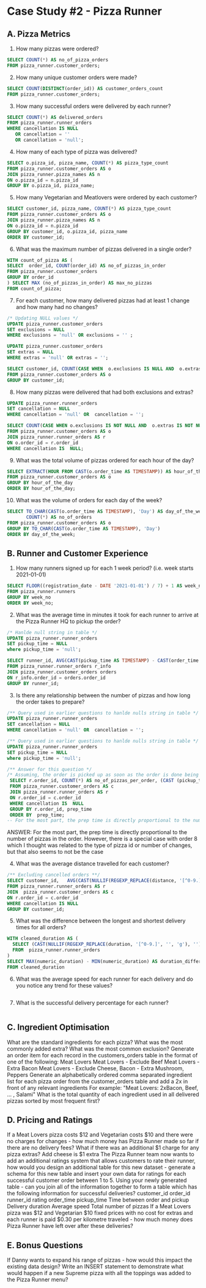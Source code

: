 # Case Study #2 - Pizza Runner
## A. Pizza Metrics
1. How many pizzas were ordered?
``` sql
SELECT COUNT(*) AS no_of_pizza_orders
FROM pizza_runner.customer_orders;
```
2. How many unique customer orders were made?
``` sql
SELECT COUNT(DISTINCT(order_id)) AS customer_orders_count
FROM pizza_runner.customer_orders;
``` 
3. How many successful orders were delivered by each runner?
``` sql
SELECT COUNT(*) AS delivered_orders
FROM pizza_runner.runner_orders
WHERE cancellation IS NULL 
   OR cancellation = '' 
   OR cancellation = 'null';
``` 
4. How many of each type of pizza was delivered?
``` sql
SELECT o.pizza_id, pizza_name, COUNT(*) AS pizza_type_count
FROM pizza_runner.customer_orders AS o
JOIN pizza_runner.pizza_names AS n
ON o.pizza_id = n.pizza_id
GROUP BY o.pizza_id, pizza_name;
```

5. How many Vegetarian and Meatlovers were ordered by each customer?
``` sql
SELECT customer_id, pizza_name, COUNT(*) AS pizza_type_count
FROM pizza_runner.customer_orders AS o
JOIN pizza_runner.pizza_names AS n
ON o.pizza_id = n.pizza_id
GROUP BY customer_id, o.pizza_id, pizza_name
ORDER BY customer_id;
```

6. What was the maximum number of pizzas delivered in a single order?
``` sql
WITH count_of_pizza AS (
SELECT  order_id, COUNT(order_id) AS no_of_pizzas_in_order
FROM pizza_runner.customer_orders
GROUP BY order_id
) SELECT MAX (no_of_pizzas_in_order) AS max_no_pizzas
FROM count_of_pizza;
```

7. For each customer, how many delivered pizzas had at least 1 change and how many had no changes?
``` sql
/* Updating NULL values */
UPDATE pizza_runner.customer_orders
SET exclusions = NULL
WHERE exclusions = 'null' OR exclusions = '' ;

UPDATE pizza_runner.customer_orders
SET extras = NULL
WHERE extras = 'null' OR extras = '';

SELECT customer_id, COUNT(CASE WHEN  o.exclusions IS NULL AND  o.extras IS NULL THEN 1 END) as no_changes, COUNT(CASE WHEN   o.exclusions IS NOT NULL OR  o.extras IS NOT NULL THEN 1 END) as at_least_one_change
FROM pizza_runner.customer_orders AS o
GROUP BY customer_id;

```

8. How many pizzas were delivered that had both exclusions and extras?
``` sql
UPDATE pizza_runner.runner_orders
SET cancellation = NULL
WHERE cancellation = 'null' OR  cancellation = '';

SELECT COUNT(CASE WHEN o.exclusions IS NOT NULL AND  o.extras IS NOT NULL THEN 1 END) as pizzas_delivered_exclusions_extras
FROM pizza_runner.customer_orders AS o
JOIN pizza_runner.runner_orders AS r
ON o.order_id = r.order_id
WHERE cancellation IS  NULL;
```

9. What was the total volume of pizzas ordered for each hour of the day?
``` sql
SELECT EXTRACT(HOUR FROM CAST(o.order_time AS TIMESTAMP)) AS hour_of_the_day, COUNT(*) AS no_of_orders
FROM pizza_runner.customer_orders AS o
GROUP BY hour_of_the_day
ORDER BY hour_of_the_day;
```

10. What was the volume of orders for each day of the week?
``` sql
SELECT TO_CHAR(CAST(o.order_time AS TIMESTAMP), 'Day') AS day_of_the_week, 
       COUNT(*) AS no_of_orders
FROM pizza_runner.customer_orders AS o
GROUP BY TO_CHAR(CAST(o.order_time AS TIMESTAMP), 'Day')
ORDER BY day_of_the_week;
``` 

## B. Runner and Customer Experience
1. How many runners signed up for each 1 week period? (i.e. week starts 2021-01-01)
``` sql
SELECT FLOOR((registration_date - DATE '2021-01-01') / 7) + 1 AS week_no, COUNT(*) AS runner_count
FROM pizza_runner.runners
GROUP BY week_no
ORDER BY week_no;
```

2. What was the average time in minutes it took for each runner to arrive at the Pizza Runner HQ to pickup the order?
``` sql
/* Hanlde null string in table */
UPDATE pizza_runner.runner_orders
SET pickup_time = NULL
where pickup_time = 'null';

SELECT runner_id, AVG(CAST(pickup_time AS TIMESTAMP) - CAST(order_time AS TIMESTAMP)) AS avg_pickup_time
FROM pizza_runner.runner_orders r_info
JOIN pizza_runner.customer_orders orders
ON r_info.order_id = orders.order_id
GROUP BY runner_id;
```

3. Is there any relationship between the number of pizzas and how long the order takes to prepare?
``` sql
/** Query used in earlier questions to hanlde nulls string in table */
UPDATE pizza_runner.runner_orders
SET cancellation = NULL
WHERE cancellation = 'null' OR  cancellation = '';

/** Query used in earlier questions to hanlde nulls string in table */    
UPDATE pizza_runner.runner_orders
SET pickup_time = NULL
where pickup_time = 'null';

/** Answer for this question */
/* Assuming, the order is picked up as soon as the order is done being prepared */ 
 SELECT r.order_id, COUNT(*) AS no_of_pizzas_per_order, (CAST (pickup_time AS TIMESTAMP) - CAST(order_time AS TIMESTAMP)) AS prep_time
 FROM pizza_runner.customer_orders AS c
 JOIN pizza_runner.runner_orders AS r
 ON r.order_id = c.order_id
 WHERE cancellation IS  NULL
 GROUP BY r.order_id, prep_time
 ORDER BY  prep_time;
-- For the most part, the prep time is directly proportional to the number of pizzas in the order. However, there is a special case with order 8 which I thought was related to the type of pizza id or number of changes, but that also seems to not be the case
```
ANSWER: For the most part, the prep time is directly proportional to the number of pizzas in the order. However, there is a special case with order 8 which I thought was related to the type of pizza id or number of changes, but that also seems to not be the case

4. What was the average distance travelled for each customer?
``` sql
/** Excluding cancelled orders **/
SELECT customer_id,   AVG(CAST(NULLIF(REGEXP_REPLACE(distance, '[^0-9.]', '', 'g'), '') AS DECIMAL)) AS avg_distance
FROM pizza_runner.runner_orders AS r
JOIN  pizza_runner.customer_orders AS c
ON r.order_id = c.order_id
WHERE cancellation IS NULL
GROUP BY customer_id;
```

5. What was the difference between the longest and shortest delivery times for all orders?
``` sql
WITH cleaned_duration AS (
  SELECT (CAST(NULLIF(REGEXP_REPLACE(duration, '[^0-9.]', '', 'g'), '') AS 		DECIMAL)) AS numeric_duration
  FROM  pizza_runner.runner_orders
) 
SELECT MAX(numeric_duration) - MIN(numeric_duration) AS duration_difference
FROM cleaned_duration
```

6. What was the average speed for each runner for each delivery and do you notice any trend for these values?
``` sql
```

7. What is the successful delivery percentage for each runner?
``` sql
``` 

## C. Ingredient Optimisation
What are the standard ingredients for each pizza?
What was the most commonly added extra?
What was the most common exclusion?
Generate an order item for each record in the customers_orders table in the format of one of the following:
Meat Lovers
Meat Lovers - Exclude Beef
Meat Lovers - Extra Bacon
Meat Lovers - Exclude Cheese, Bacon - Extra Mushroom, Peppers
Generate an alphabetically ordered comma separated ingredient list for each pizza order from the customer_orders table and add a 2x in front of any relevant ingredients
For example: "Meat Lovers: 2xBacon, Beef, ... , Salami"
What is the total quantity of each ingredient used in all delivered pizzas sorted by most frequent first?

## D. Pricing and Ratings
If a Meat Lovers pizza costs $12 and Vegetarian costs $10 and there were no charges for changes - how much money has Pizza Runner made so far if there are no delivery fees?
What if there was an additional $1 charge for any pizza extras?
Add cheese is $1 extra
The Pizza Runner team now wants to add an additional ratings system that allows customers to rate their runner, how would you design an additional table for this new dataset - generate a schema for this new table and insert your own data for ratings for each successful customer order between 1 to 5.
Using your newly generated table - can you join all of the information together to form a table which has the following information for successful deliveries?
customer_id
order_id
runner_id
rating
order_time
pickup_time
Time between order and pickup
Delivery duration
Average speed
Total number of pizzas
If a Meat Lovers pizza was $12 and Vegetarian $10 fixed prices with no cost for extras and each runner is paid $0.30 per kilometre traveled - how much money does Pizza Runner have left over after these deliveries?

## E. Bonus Questions
If Danny wants to expand his range of pizzas - how would this impact the existing data design? Write an INSERT statement to demonstrate what would happen if a new Supreme pizza with all the toppings was added to the Pizza Runner menu?
